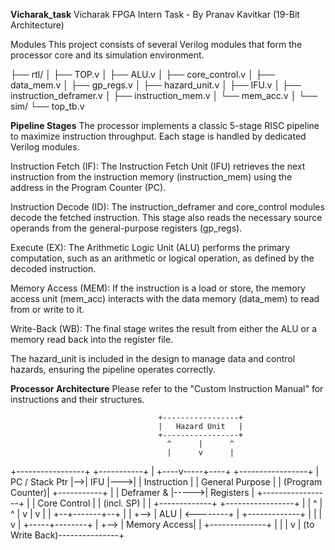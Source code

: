 **Vicharak_task**
Vicharak FPGA Intern Task - By Pranav Kavitkar (19-Bit Architecture)

Modules
This project consists of several Verilog modules that form the processor core and its simulation environment.

├── rtl/
│   ├── TOP.v
│   ├── ALU.v
│   ├── core_control.v
│   ├── data_mem.v
│   ├── gp_regs.v
│   ├── hazard_unit.v
│   ├── IFU.v
│   ├── instruction_deframer.v
│   ├── instruction_mem.v
│   └── mem_acc.v
│
└── sim/
    └── top_tb.v

    
**Pipeline Stages**
The processor implements a classic 5-stage RISC pipeline to maximize instruction throughput. Each stage is handled by dedicated Verilog modules.

Instruction Fetch (IF): The Instruction Fetch Unit (IFU) retrieves the next instruction from the instruction memory (instruction_mem) using the address in the Program Counter (PC).

Instruction Decode (ID): The instruction_deframer and core_control modules decode the fetched instruction. This stage also reads the necessary source operands from the general-purpose registers (gp_regs).

Execute (EX): The Arithmetic Logic Unit (ALU) performs the primary computation, such as an arithmetic or logical operation, as defined by the decoded instruction.

Memory Access (MEM): If the instruction is a load or store, the memory access unit (mem_acc) interacts with the data memory (data_mem) to read from or write to it.

Write-Back (WB): The final stage writes the result from either the ALU or a memory read back into the register file.

The hazard_unit is included in the design to manage data and control hazards, ensuring the pipeline operates correctly.

**Processor Architecture**
Please refer to the "Custom Instruction Manual" for instructions and their structures.

                                     +-----------------+
                                     |   Hazard Unit   |
                                     +-----------------+
                                       ^      |      ^
                                       |      v      |
+-----------------+   +-----------+    | +----v-----+----+      +-----------------+
| PC / Stack Ptr  |-->|    IFU    |--->| | Instruction   |      | General Purpose |
| (Program Counter)|   +-----------+    | | Deframer &    |----->|   Registers     |
+-----------------+                      | | Core Control  |      |  (incl. SP)     |
                                       | +-------------+      +-----------------+
                                       |       |       ^             |      ^
                                       |       v       |             v      |
                                       |    +--+-------+--+          |      |
                                       +--> |      ALU     | <--------+      |
                                            +-------------+                 |
                                                  |                       |
                                                  v                       |
                                            +-----+--------+              |
                                       +--> | Memory Access|              |
                                            +--------------+              |
                                                  |                       |
                                                  v                       |
                                            (to Write Back)---------------+
